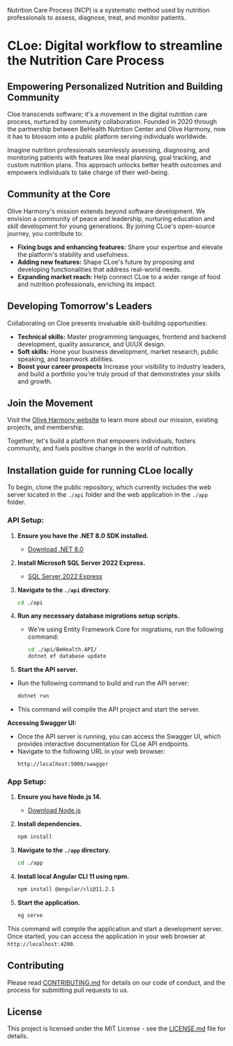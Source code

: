 Nutrition Care Process (NCP) is a systematic method used by nutrition professionals to assess, diagnose, treat, and monitor patients. 

# CLoe: Digital workflow to streamline the Nutrition Care Process

## Empowering Personalized Nutrition and Building Community

Cloe transcends software; it's a movement in the digital nutrition care process, nurtured by community collaboration. Founded in 2020 through the partnership between BeHealth Nutrition Center and Olive Harmony, now it has to blossom into a public platform serving individuals worldwide.

Imagine nutrition professionals seamlessly assessing, diagnosing, and monitoring patients with features like meal planning, goal tracking, and custom nutrition plans. This approach unlocks better health outcomes and empowers individuals to take charge of their well-being.

## Community at the Core

Olive Harmony's mission extends beyond software development. We envision a community of peace and leadership, nurturing education and skill development for young generations. By joining CLoe's open-source journey, you contribute to:

- **Fixing bugs and enhancing features:** Share your expertise and elevate the platform's stability and usefulness.
- **Adding new features:** Shape CLoe's future by proposing and developing functionalities that address real-world needs.
- **Expanding market reach:** Help connect CLoe to a wider range of food and nutrition professionals, enriching its impact.

## Developing Tomorrow's Leaders

Collaborating on Cloe presents invaluable skill-building opportunities:

- **Technical skills:** Master programming languages, frontend and backend development, quality assurance, and UI/UX design.
- **Soft skills:** Hone your business development, market research, public speaking, and teamwork abilities.
- **Boost your career prospects** Increase your visibility to industry leaders, and build a portfolio you're truly proud of that demonstrates your skills and growth.

##  Join the Movement

Visit the [Olive Harmony website](https://www.oliveharmony.org) to learn more about our mission, existing projects, and membership.

Together, let's build a platform that empowers individuals, fosters community, and fuels positive change in the world of nutrition.

 

## Installation guide for running CLoe locally

To begin, clone the public repository, which currently includes the web server located in the `./api` folder and the web application in the `./app` folder.

### API Setup:

1. **Ensure you have the .NET 8.0 SDK installed.**
   - [Download .NET 8.0](https://dotnet.microsoft.com/download)

2. **Install Microsoft SQL Server 2022 Express.**
   - [SQL Server 2022 Express](https://www.microsoft.com/en-us/sql-server/sql-server-downloads)

3. **Navigate to the `./api` directory.**
   ```bash
   cd ./api
   ```

4. **Run any necessary database migrations setup scripts.**
   - We're using Entity Framework Core for migrations, run the following command:
     ```bash
     cd ./api/BeHealth.API/
     dotnet ef database update
     ```

  5. **Start the API server.**
   - Run the following command to build and run the API server:
     ```bash
     dotnet run
     ```
   - This command will compile the API project and start the server.

**Accessing Swagger UI:**
- Once the API server is running, you can access the Swagger UI, which provides interactive documentation for CLoe API endpoints.
- Navigate to the following URL in your web browser:
  ```
  http://localhost:5000/swagger
  ```


### App Setup:

1. **Ensure you have Node.js 14.**
   - [Download Node.js](https://nodejs.org/)


2. **Install dependencies.**
   ```bash
   npm install
   ```


3. **Navigate to the `./app` directory.**
   ```bash
   cd ./app
   ```

4. **Install local Angular CLI 11 using npm.**
   ```bash
   npm install @angular/cli@11.2.1
   ```   

5. **Start the application.**
   ```bash
   ng serve
   ```

This command will compile the application and start a development server. Once started, you can access the application in your web browser at `http://localhost:4200`.


## Contributing

Please read [CONTRIBUTING.md](CONTRIBUTING.md) for details on our code of conduct, and the process for submitting pull requests to us.

## License

This project is licensed under the MIT License - see the [LICENSE.md](LICENSE.md) file for details.

